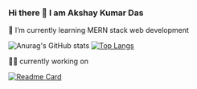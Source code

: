 ### Hi there 👋 I am Akshay Kumar Das
🌱 I’m currently learning MERN stack web development

![Anurag's GitHub stats](https://github-readme-stats.vercel.app/api?username=akshayxemo&show_icons=true&theme=tokyonight) [![Top Langs](https://github-readme-stats.vercel.app/api/top-langs/?username=akshayxemo&layout=compact&show_icons=true&theme=tokyonight)](https://github.com/anuraghazra/github-readme-stats)

👨‍💻 currently working on

[![Readme Card](https://github-readme-stats.vercel.app/api/pin/?username=akshayxemo&repo=intervuMe-web&theme=tokyonight&icons=true)](https://github.com/anuraghazra/github-readme-stats)
<!--
**akshayxemo/akshayxemo** is a ✨ _special_ ✨ repository because its `README.md` (this file) appears on your GitHub profile.

Here are some ideas to get you started:

- 🔭 I’m currently working on ...
- 🌱 I’m currently learning ...
- 👯 I’m looking to collaborate on ...
- 🤔 I’m looking for help with ...
- 💬 Ask me about ...
- 📫 How to reach me: ...
- 😄 Pronouns: ...
- ⚡ Fun fact: ...
-->
